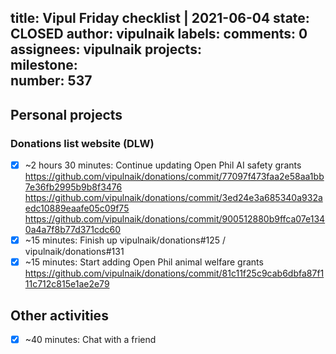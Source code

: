 title:	Vipul Friday checklist | 2021-06-04
state:	CLOSED
author:	vipulnaik
labels:	
comments:	0
assignees:	vipulnaik
projects:	
milestone:	
number:	537
--
## Personal projects

### Donations list website (DLW)

- [x] ~2 hours 30 minutes: Continue updating Open Phil AI safety grants https://github.com/vipulnaik/donations/commit/77097f473faa2e58aa1bb7e36fb2995b9b8f3476 https://github.com/vipulnaik/donations/commit/3ed24e3a685340a932aedc10889eaafe05c09f75 https://github.com/vipulnaik/donations/commit/900512880b9ffca07e1340a4a7f8b77d371cdc60
- [x] ~15 minutes: Finish up vipulnaik/donations#125 / vipulnaik/donations#131
- [x] ~15 minutes: Start adding Open Phil animal welfare grants https://github.com/vipulnaik/donations/commit/81c11f25c9cab6dbfa87f111c712c815e1ae2e79 

## Other activities

- [x] ~40 minutes: Chat with a friend

